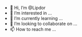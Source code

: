 - 👋 Hi, I’m @Lipdor
- 👀 I’m interested in ...
- 🌱 I’m currently learning ...
- 💞️ I’m looking to collaborate on ...
- 📫 How to reach me ...

<!---
Lipdor/Lipdor is a ✨ special ✨ repository because its `README.md` (this file) appears on your GitHub profile.
You can click the Preview link to take a look at your changes.
--->
